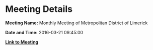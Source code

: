 # Meeting Details

**Meeting Name:** Monthly Meeting of Metropolitan District of Limerick

**Date and Time:** 2016-03-21 09:45:00

**[Link to Meeting](https://www.limerick.ie/council/whats-on/monthly-meeting-metropolitan-district-limerick-27)**
